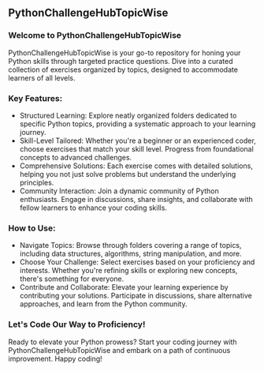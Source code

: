 ## PythonChallengeHubTopicWise
### Welcome to PythonChallengeHubTopicWise
PythonChallengeHubTopicWise is your go-to repository for honing your Python skills through targeted practice questions. Dive into a curated collection of exercises organized by topics, designed to accommodate learners of all levels.
### Key Features:
- Structured Learning: Explore neatly organized folders dedicated to specific Python topics, providing a systematic approach to your learning journey.
- Skill-Level Tailored: Whether you're a beginner or an experienced coder, choose exercises that match your skill level. Progress from foundational concepts to advanced challenges.
- Comprehensive Solutions: Each exercise comes with detailed solutions, helping you not just solve problems but understand the underlying principles.
- Community Interaction: Join a dynamic community of Python enthusiasts. Engage in discussions, share insights, and collaborate with fellow learners to enhance your coding skills.
### How to Use:
- Navigate Topics: Browse through folders covering a range of topics, including data structures, algorithms, string manipulation, and more.
- Choose Your Challenge: Select exercises based on your proficiency and interests. Whether you're refining skills or exploring new concepts, there's something for everyone.
- Contribute and Collaborate: Elevate your learning experience by contributing your solutions. Participate in discussions, share alternative approaches, and learn from the Python community.
### Let's Code Our Way to Proficiency!
Ready to elevate your Python prowess? Start your coding journey with PythonChallengeHubTopicWise and embark on a path of continuous improvement. Happy coding!
